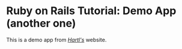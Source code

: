 # Ruby on Rails Tutorial:  Demo App (another one)

This is a demo app from [*Hartl's*](http://railstutorial.org) website.